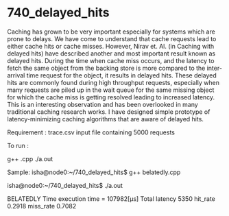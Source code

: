 # 740_delayed_hits

Caching has grown to be very important especially for systems which are prone to delays. We have come to understand that cache requests lead to either cache hits or cache misses. However, Nirav et. Al. (in Caching with delayed hits) have described another and most important result known as delayed hits. During the time when cache miss occurs, and the latency to fetch the same object from the backing store is more compared to the inter-arrival time request for the object, it results in delayed hits. These delayed hits are commonly found during high throughput requests, especially when many requests are piled up in the wait queue for the same missing object for which the cache miss is getting resolved leading to increased latency. This is an interesting observation and has been overlooked in many traditional caching research works. I have designed simple prototype of latency-minimizing caching algorithms that are aware of delayed hits.

Requirement : trace.csv input file containing 5000 requests 

To run :

g++ <filename>.cpp
./a.out 

Sample:
isha@node0:~/740_delayed_hits$ g++ belatedly.cpp
  
isha@node0:~/740_delayed_hits$ ./a.out
  
BELATEDLY Time execution time = 107982[µs]
Total latency 5350 hit_rate 0.2918 miss_rate 0.7082
